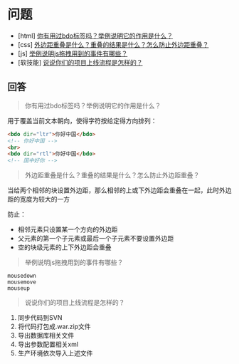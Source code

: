 # 问题

- [html] [你有用过bdo标签吗？举例说明它的作用是什么？](https://github.com/haizlin/fe-interview/issues/1225)
- [css] [外边距重叠是什么？重叠的结果是什么？怎么防止外边距重叠？](https://github.com/haizlin/fe-interview/issues/1226)
- [js] [举例说明js拖拽用到的事件有哪些？](https://github.com/haizlin/fe-interview/issues/1227)
- [软技能] [说说你们的项目上线流程是怎样的？](https://github.com/haizlin/fe-interview/issues/1228)

## 回答

>  你有用过bdo标签吗？举例说明它的作用是什么？

用于覆盖当前文本朝向，使得字符按给定得方向排列：

```html
<bdo dir="ltr">你好中国</bdo>
<!-- 你好中国 -->
<br>
<bdo dir="rtl">你好中国</bdo>
<!-- 国中好你 -->
```

> 外边距重叠是什么？重叠的结果是什么？怎么防止外边距重叠？

当给两个相邻的块设置外边距，那么相邻的上或下外边距会重叠在一起，此时外边距的宽度为较大的一方

防止：

+ 相邻元素只设置某一个方向的外边距
+ 父元素的第一个子元素或最后一个子元素不要设置外边距
+ 空的块级元素的上下外边距会重叠

> 举例说明js拖拽用到的事件有哪些？

```
mousedown
mousemove
mouseup
```

> 说说你们的项目上线流程是怎样的？
1. 同步代码到SVN
2. 将代码打包成.war.zip文件
3. 导出数据库相关文件
4. 导出参数配置相关xml
5. 生产环境依次导入上述文件
